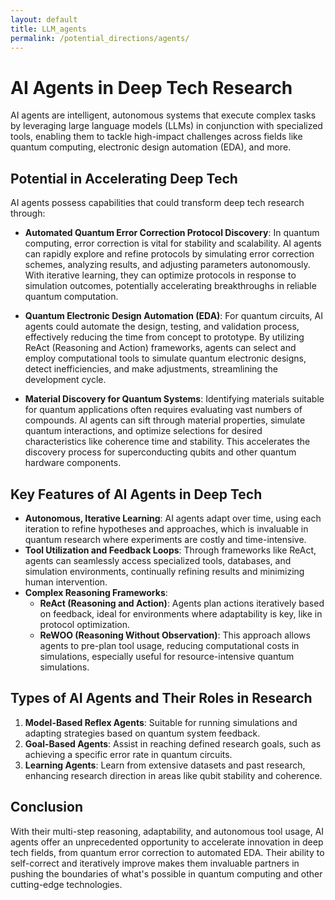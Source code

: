 ```yaml
---
layout: default
title: LLM_agents
permalink: /potential_directions/agents/
---
```


# AI Agents in Deep Tech Research

AI agents are intelligent, autonomous systems that execute complex tasks by leveraging large language models (LLMs) in conjunction with specialized tools, enabling them to tackle high-impact challenges across fields like quantum computing, electronic design automation (EDA), and more.

## Potential in Accelerating Deep Tech

AI agents possess capabilities that could transform deep tech research through:

- **Automated Quantum Error Correction Protocol Discovery**: In quantum computing, error correction is vital for stability and scalability. AI agents can rapidly explore and refine protocols by simulating error correction schemes, analyzing results, and adjusting parameters autonomously. With iterative learning, they can optimize protocols in response to simulation outcomes, potentially accelerating breakthroughs in reliable quantum computation.
  
- **Quantum Electronic Design Automation (EDA)**: For quantum circuits, AI agents could automate the design, testing, and validation process, effectively reducing the time from concept to prototype. By utilizing ReAct (Reasoning and Action) frameworks, agents can select and employ computational tools to simulate quantum electronic designs, detect inefficiencies, and make adjustments, streamlining the development cycle.
  
- **Material Discovery for Quantum Systems**: Identifying materials suitable for quantum applications often requires evaluating vast numbers of compounds. AI agents can sift through material properties, simulate quantum interactions, and optimize selections for desired characteristics like coherence time and stability. This accelerates the discovery process for superconducting qubits and other quantum hardware components.

## Key Features of AI Agents in Deep Tech

- **Autonomous, Iterative Learning**: AI agents adapt over time, using each iteration to refine hypotheses and approaches, which is invaluable in quantum research where experiments are costly and time-intensive.
- **Tool Utilization and Feedback Loops**: Through frameworks like ReAct, agents can seamlessly access specialized tools, databases, and simulation environments, continually refining results and minimizing human intervention.
- **Complex Reasoning Frameworks**:
  - **ReAct (Reasoning and Action)**: Agents plan actions iteratively based on feedback, ideal for environments where adaptability is key, like in protocol optimization.
  - **ReWOO (Reasoning Without Observation)**: This approach allows agents to pre-plan tool usage, reducing computational costs in simulations, especially useful for resource-intensive quantum simulations.

## Types of AI Agents and Their Roles in Research

1. **Model-Based Reflex Agents**: Suitable for running simulations and adapting strategies based on quantum system feedback.
2. **Goal-Based Agents**: Assist in reaching defined research goals, such as achieving a specific error rate in quantum circuits.
3. **Learning Agents**: Learn from extensive datasets and past research, enhancing research direction in areas like qubit stability and coherence.

## Conclusion

With their multi-step reasoning, adaptability, and autonomous tool usage, AI agents offer an unprecedented opportunity to accelerate innovation in deep tech fields, from quantum error correction to automated EDA. Their ability to self-correct and iteratively improve makes them invaluable partners in pushing the boundaries of what's possible in quantum computing and other cutting-edge technologies.